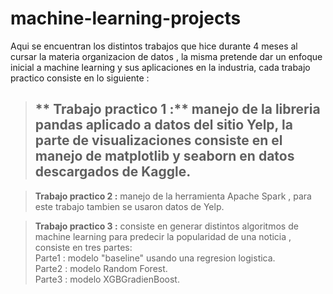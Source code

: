 # machine-learning-projects


Aqui se encuentran los distintos trabajos que hice durante 4 meses al cursar la materia organizacion de datos , la misma pretende dar un enfoque inicial a machine learning y sus aplicaciones en la industria, cada trabajo practico consiste en lo siguiente :

> ## ** Trabajo practico 1 :** manejo de la libreria pandas aplicado a datos del sitio  Yelp, la parte de visualizaciones consiste en el manejo de matplotlib y seaborn en datos descargados de Kaggle.
  
> **Trabajo practico 2 :** manejo de la herramienta Apache Spark , para este trabajo tambien se usaron datos de Yelp.
  
>  **Trabajo practico 3 :** consiste en generar distintos algoritmos de machine learning para predecir la popularidad de una noticia , consiste en tres    partes:<br>
>      Parte1 : modelo "baseline" usando una regresion logistica.<br>
>      Parte2 : modelo Random Forest.<br>
>      Parte3 : modelo XGBGradienBoost.<br>
